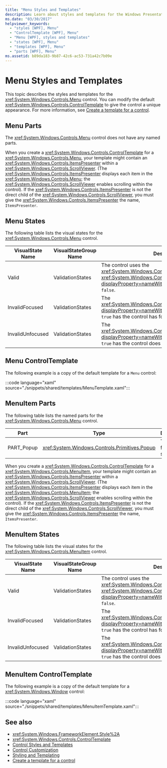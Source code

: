 ```yaml
---
title: "Menu Styles and Templates"
description: Learn about styles and templates for the Windows Presentation Foundation the Menu control. Modify the ControlTemplate to give the control a unique appearance.
ms.date: "03/30/2017"
helpviewer_keywords: 
  - "styles [WPF], Menu"
  - "ControlTemplate [WPF], Menu"
  - "Menu [WPF], styles and templates"
  - "states [WPF], Menu"
  - "templates [WPF], Menu"
  - "parts [WPF], Menu"
ms.assetid: b89da183-9b87-42c6-ac53-731a42c7b09e
---
```

# Menu Styles and Templates

This topic describes the styles and templates for the <xref:System.Windows.Controls.Menu> control. You can modify the default <xref:System.Windows.Controls.ControlTemplate> to give the control a unique appearance. For more information, see [Create a template for a control](how-to-create-apply-template.md).  
  
## Menu Parts  

 The <xref:System.Windows.Controls.Menu> control does not have any named parts.  
  
 When you create a <xref:System.Windows.Controls.ControlTemplate> for a <xref:System.Windows.Controls.Menu>, your template might contain an <xref:System.Windows.Controls.ItemsPresenter> within a <xref:System.Windows.Controls.ScrollViewer>. (The <xref:System.Windows.Controls.ItemsPresenter> displays each item in the <xref:System.Windows.Controls.Menu>; the <xref:System.Windows.Controls.ScrollViewer> enables scrolling within the control).  If the <xref:System.Windows.Controls.ItemsPresenter> is not the direct child of the <xref:System.Windows.Controls.ScrollViewer>, you must give the <xref:System.Windows.Controls.ItemsPresenter> the name, `ItemsPresenter`.  
  
## Menu States  

 The following table lists the visual states for the <xref:System.Windows.Controls.Menu> control.  
  
|VisualState Name|VisualStateGroup Name|Description|  
|-|-|-|  
|Valid|ValidationStates|The control uses the <xref:System.Windows.Controls.Validation> class and the <xref:System.Windows.Controls.Validation.HasError%2A?displayProperty=nameWithType> attached property is `false`.|  
|InvalidFocused|ValidationStates|The <xref:System.Windows.Controls.Validation.HasError%2A?displayProperty=nameWithType> attached property is `true` has the control has focus.|  
|InvalidUnfocused|ValidationStates|The <xref:System.Windows.Controls.Validation.HasError%2A?displayProperty=nameWithType> attached property is `true` has the control does not have focus.|  

## Menu ControlTemplate

The following example is a copy of the default template for a `Menu` control:

:::code language="xaml" source="./snippets/shared/templates/MenuTemplate.xaml":::

## MenuItem Parts  

 The following table lists the named parts for the <xref:System.Windows.Controls.Menu> control.  
  
|Part|Type|Description|  
|-|-|-|  
|PART_Popup|<xref:System.Windows.Controls.Primitives.Popup>|The area for the submenu.|  
  
 When you create a <xref:System.Windows.Controls.ControlTemplate> for a <xref:System.Windows.Controls.MenuItem>, your template might contain an <xref:System.Windows.Controls.ItemsPresenter> within a <xref:System.Windows.Controls.ScrollViewer>. (The <xref:System.Windows.Controls.ItemsPresenter> displays each item in the <xref:System.Windows.Controls.MenuItem>; the <xref:System.Windows.Controls.ScrollViewer> enables scrolling within the control).  If the <xref:System.Windows.Controls.ItemsPresenter> is not the direct child of the <xref:System.Windows.Controls.ScrollViewer>, you must give the <xref:System.Windows.Controls.ItemsPresenter> the name, `ItemsPresenter`.  
  
## MenuItem States  

 The following table lists the visual states for the <xref:System.Windows.Controls.MenuItem> control.  
  
|VisualState Name|VisualStateGroup Name|Description|  
|-|-|-|  
|Valid|ValidationStates|The control uses the <xref:System.Windows.Controls.Validation> class and the <xref:System.Windows.Controls.Validation.HasError%2A?displayProperty=nameWithType> attached property is `false`.|  
|InvalidFocused|ValidationStates|The <xref:System.Windows.Controls.Validation.HasError%2A?displayProperty=nameWithType> attached property is `true` has the control has focus.|  
|InvalidUnfocused|ValidationStates|The <xref:System.Windows.Controls.Validation.HasError%2A?displayProperty=nameWithType> attached property is `true` has the control does not have focus.|  

## MenuItem ControlTemplate

The following example is a copy of the default template for a <xref:System.Windows.Window> control:

:::code language="xaml" source="./snippets/shared/templates/MenuItemTemplate.xaml":::

## See also

- <xref:System.Windows.FrameworkElement.Style%2A>
- <xref:System.Windows.Controls.ControlTemplate>
- [Control Styles and Templates](control-styles-and-templates.md)
- [Control Customization](control-customization.md)
- [Styling and Templating](styles-templates-overview.md)
- [Create a template for a control](how-to-create-apply-template.md)
